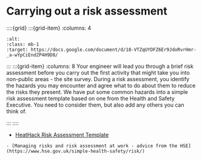 # Carrying out a risk assessment




::::{grid} 
:::{grid-item}
:columns: 4

```{image} risk-assessment-template.png
:alt: 
:class: mb-1
:target: https://docs.google.com/document/d/18-VTZqUYDFZ6Er9JdoRvrHmr-_a-wYpCiEndZP4H9D8/
```
:::
:::{grid-item}
:columns: 8
Your engineer will lead you through a brief risk assessment before you carry out the first activity that might take you into non-public areas - the site survey.  During a risk assessment, you identify the hazards you may encounter and agree what to do about them to reduce the risks they present. We have put some common hazards into a simple risk assessment template based on one from the Health and Safety Executive.  You need to consider them, but also add any others you can think of.   

:::
::::

- [HeatHack Risk Assessment Template](https://docs.google.com/document/d/18-VTZqUYDFZ6Er9JdoRvrHmr-_a-wYpCiEndZP4H9D8/)

```{admonition} Further reading
- [Managing risks and risk assessment at work - advice from the HSE](https://www.hse.gov.uk/simple-health-safety/risk/)
```
 